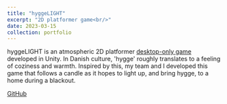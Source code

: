 ```yaml
---
title: "hyggeLIGHT"
excerpt: "2D platformer game<br/>"
date: 2023-03-15
collection: portfolio
---
```


hyggeLIGHT is an atmospheric 2D platformer [desktop-only game](https://www.benno-lueders.de/dis/2023SpringGames/2dplatformer/hyggelight) developed in Unity. In Danish culture, 'hygge' roughly translates to a feeling of coziness and warmth. Inspired by this, my team and I developed this game that follows a candle as it hopes to light up, and bring hygge, to a home during a blackout.

[GitHub](https://github.com/aareynolds6/midterm)